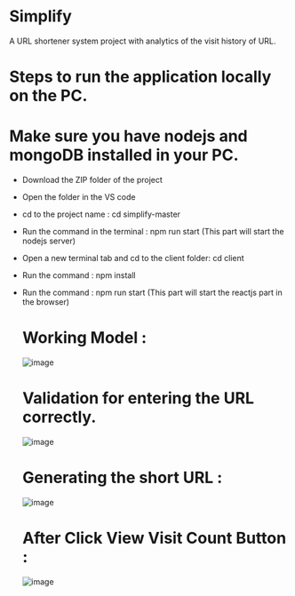 # Simplify
A URL shortener system project with analytics of the visit history of URL.

# Steps to run the application locally on the PC.
# Make sure you have nodejs and mongoDB installed in your PC.

- Download the ZIP folder of the project
- Open the folder in the VS code
- cd to the project name : cd simplify-master
- Run the command in the terminal : npm run start
  (This part will start the nodejs server)
  
- Open a new terminal tab and cd to the client folder: cd client
- Run the command : npm install
- Run the command : npm run start
  (This part will start the reactjs part in the browser)

  # Working Model :

  ![image](https://github.com/user-attachments/assets/d1b5ab36-1dba-43a2-b7e3-353c545dc897)

  # Validation for entering the URL correctly.

  ![image](https://github.com/user-attachments/assets/0c58ac6b-24cb-4b6b-bae7-4b9d7f66f4e3)


  # Generating the short URL :

  ![image](https://github.com/user-attachments/assets/16b72f91-f249-4190-82bd-387bcfefb5c5)

  # After Click View Visit Count Button :

  ![image](https://github.com/user-attachments/assets/d6f97a48-2fc3-4243-a79d-1415b16f986a)

 
